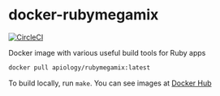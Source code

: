 # docker-rubymegamix

[![CircleCI](https://circleci.com/gh/apiology/docker-rubymegamix.svg?style=svg)](https://circleci.com/gh/apiology/docker-rubymegamix)

Docker image with various useful build tools for Ruby apps

```sh
docker pull apiology/rubymegamix:latest
```

To build locally, run `make`.  You can see images at
[Docker Hub](https://hub.docker.com/repository/docker/apiology/rubymegamix)
